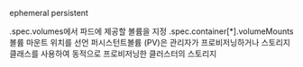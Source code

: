 ephemeral
persistent 

.spec.volumes에서 파드에 제공할 볼륨을 지정
.spec.container[*].volumeMounts 볼륨 마운트 위치를 선언
퍼시스턴트볼륨 (PV)은 관리자가 프로비저닝하거나 스토리지 클래스를 사용하여 동적으로 프로비저닝한 클러스터의 스토리지
